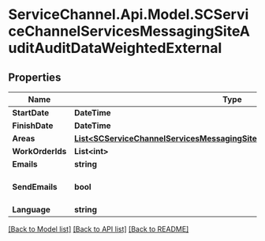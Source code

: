 # ServiceChannel.Api.Model.SCServiceChannelServicesMessagingSiteAuditAuditDataWeightedExternal

## Properties

Name | Type | Description | Notes
------------ | ------------- | ------------- | -------------
**StartDate** | **DateTime** |  | [optional] 
**FinishDate** | **DateTime** |  | [optional] 
**Areas** | [**List&lt;SCServiceChannelServicesMessagingSiteAuditAuditAreaWeightedExternal&gt;**](SCServiceChannelServicesMessagingSiteAuditAuditAreaWeightedExternal.md) |  | [optional] 
**WorkOrderIds** | **List&lt;int&gt;** |  | [optional] 
**Emails** | **string** |  | [optional] 
**SendEmails** | **bool** |  | [optional] [default to false]
**Language** | **string** |  | [optional] 

[[Back to Model list]](../README.md#documentation-for-models) [[Back to API list]](../README.md#documentation-for-api-endpoints) [[Back to README]](../README.md)

